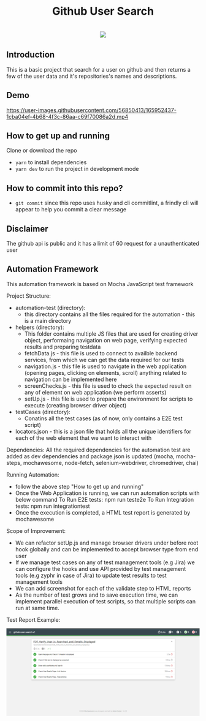 <h1 align="center"> Github User Search </h1> <br>

<div align="center">
<img src="./src/assets/github/github-search-user.png" />
</div>

## Introduction

This is a basic project that search for a user on github and then returns a few of the user data and it's repositories's names and descriptions.

## Demo

https://user-images.githubusercontent.com/56850413/165952437-1cba04ef-4b68-4f3c-86aa-c69f70086a2d.mp4


## How to get up and running
 Clone or download the repo
- `yarn` to install dependencies
- `yarn dev` to run the project in development mode

## How to commit into this repo? 
- `git commit` since this repo uses husky and cli commitlint, a frindly cli will appear to help you commit a clear message

## Disclaimer
The github api is public and it has a limit of 60 request for a unauthenticated user

## Automation Framework

This automation framework is based on Mocha JavaScript test framework

Project Structure:
 - automation-test (directory):
    - this directory contains all the files required for the automation - this is a main directory
 - helpers (directory):
    - This folder contains multiple JS files that are used for creating driver object, performaing navigation on web page, verifying expected results and preparing testdata
    - fetchData.js - this file is used to connect to availble backend services, from which we can get the data required for our tests
    - navigation.js - this file is used to navigate in the web application (opening pages, clicking on elements, scroll) anything related to navigation can be implemented here
    - screenChecks.js - this file is used to check the expected result on any of element on web application (we perform asserts)
    - setUp.js - this file is used to prepare the environment for scripts to execute (creating browser driver object) 
 - testCases (directory): 
    - Conatins all the test cases (as of now, only contains a E2E test script)
 - locators.json - this is a json file that holds all the unique identifiers for each of the web element that we want to interact with

Dependencies:
All the required dependencies for the automation test are added as dev dependencies and package.json is updated 
(mocha, mocha-steps, mochawesome, node-fetch, selenium-webdriver, chromedriver, chai)

Running Automation:
- follow the above step "How to get up and running"
- Once the Web Application is running, we can run automation scripts with below command
To Run E2E tests:  npm run teste2e
To Run Integration tests:  npm run integrationtest
- Once the execution is completed, a HTML test report is generated by mochawesome

Scope of Improvement:
- We can refactor setUp.js and manage browser drivers under before root hook globally and can be implemented to accept browser type from end user
- If we manage test cases on any of test management tools (e.g Jira) we can configure the hooks and use API provided by test management tools (e.g zyphr in case of Jira) to update test results to test management tools
- We can add screenshot for each of the validate step to HTML reports
- As the number of test grows and to save execution time, we can implement parallel execution of test scripts, so that multiple scripts can run at same time.


Test Report Example:
<div align="center">
<img src="./automation-test/testResultImage/TestResults.png" />
</div>
